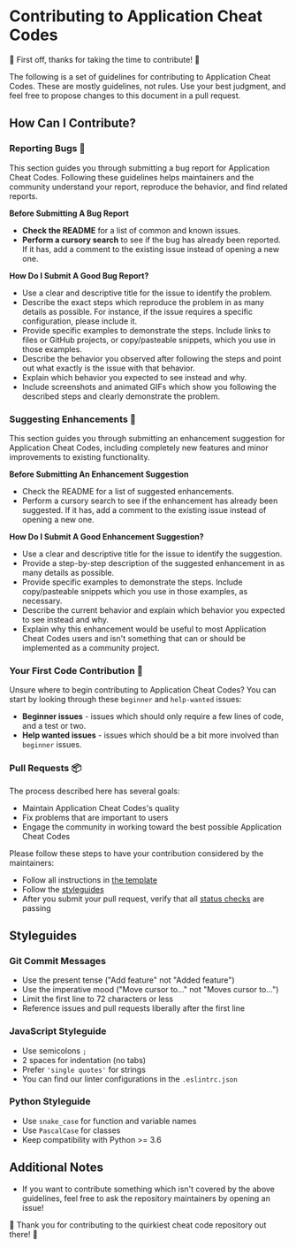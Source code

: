 # Contributing to Application Cheat Codes

🎉 First off, thanks for taking the time to contribute! 🎉

The following is a set of guidelines for contributing to Application Cheat Codes. These are mostly guidelines, not rules. Use your best judgment, and feel free to propose changes to this document in a pull request.

## How Can I Contribute?

### Reporting Bugs 🐛

This section guides you through submitting a bug report for Application Cheat Codes. Following these guidelines helps maintainers and the community understand your report, reproduce the behavior, and find related reports.

**Before Submitting A Bug Report**
- **Check the README** for a list of common and known issues.
- **Perform a cursory search** to see if the bug has already been reported. If it has, add a comment to the existing issue instead of opening a new one.

**How Do I Submit A Good Bug Report?**
- Use a clear and descriptive title for the issue to identify the problem.
- Describe the exact steps which reproduce the problem in as many details as possible. For instance, if the issue requires a specific configuration, please include it.
- Provide specific examples to demonstrate the steps. Include links to files or GitHub projects, or copy/pasteable snippets, which you use in those examples.
- Describe the behavior you observed after following the steps and point out what exactly is the issue with that behavior.
- Explain which behavior you expected to see instead and why.
- Include screenshots and animated GIFs which show you following the described steps and clearly demonstrate the problem.

### Suggesting Enhancements 🔧

This section guides you through submitting an enhancement suggestion for Application Cheat Codes, including completely new features and minor improvements to existing functionality.

**Before Submitting An Enhancement Suggestion**
- Check the README for a list of suggested enhancements.
- Perform a cursory search to see if the enhancement has already been suggested. If it has, add a comment to the existing issue instead of opening a new one.

**How Do I Submit A Good Enhancement Suggestion?**
- Use a clear and descriptive title for the issue to identify the suggestion.
- Provide a step-by-step description of the suggested enhancement in as many details as possible.
- Provide specific examples to demonstrate the steps. Include copy/pasteable snippets which you use in those examples, as necessary.
- Describe the current behavior and explain which behavior you expected to see instead and why.
- Explain why this enhancement would be useful to most Application Cheat Codes users and isn't something that can or should be implemented as a community project.

### Your First Code Contribution 🎈

Unsure where to begin contributing to Application Cheat Codes? You can start by looking through these `beginner` and `help-wanted` issues:

- **Beginner issues** - issues which should only require a few lines of code, and a test or two.
- **Help wanted issues** - issues which should be a bit more involved than `beginner` issues.

### Pull Requests 📦

The process described here has several goals:
- Maintain Application Cheat Codes's quality
- Fix problems that are important to users
- Engage the community in working toward the best possible Application Cheat Codes

Please follow these steps to have your contribution considered by the maintainers:
- Follow all instructions in [the template](PULL_REQUEST_TEMPLATE.md)
- Follow the [styleguides](#styleguides)
- After you submit your pull request, verify that all [status checks](https://github.com/features/actions) are passing

## Styleguides

### Git Commit Messages
- Use the present tense ("Add feature" not "Added feature")
- Use the imperative mood ("Move cursor to..." not "Moves cursor to...")
- Limit the first line to 72 characters or less
- Reference issues and pull requests liberally after the first line

### JavaScript Styleguide
- Use semicolons `;`
- 2 spaces for indentation (no tabs)
- Prefer `'single quotes'` for strings
- You can find our linter configurations in the `.eslintrc.json`

### Python Styleguide
- Use `snake_case` for function and variable names
- Use `PascalCase` for classes
- Keep compatibility with Python >= 3.6

## Additional Notes
- If you want to contribute something which isn't covered by the above guidelines, feel free to ask the repository maintainers by opening an issue!

🚀 Thank you for contributing to the quirkiest cheat code repository out there! 🚀
